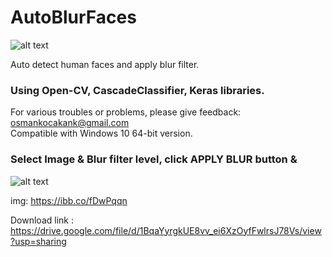 # AutoBlurFaces 

![alt text](https://i.ibb.co/p1Zw3Bm/autob.png)

Auto detect human faces and apply blur filter.


### Using Open-CV, CascadeClassifier, Keras libraries.

For various troubles or problems, please give feedback: osmankocakank@gmail.com<br />
Compatible with Windows 10 64-bit version.<br />


### Select Image & Blur filter level, click APPLY BLUR button &amp;
![alt text](https://i.ibb.co/Dr2Szz8/aiautoblur.png)

img: https://ibb.co/fDwPqqn

Download link : https://drive.google.com/file/d/1BqaYyrgkUE8vv_ei6XzOyfFwlrsJ78Vs/view?usp=sharing
